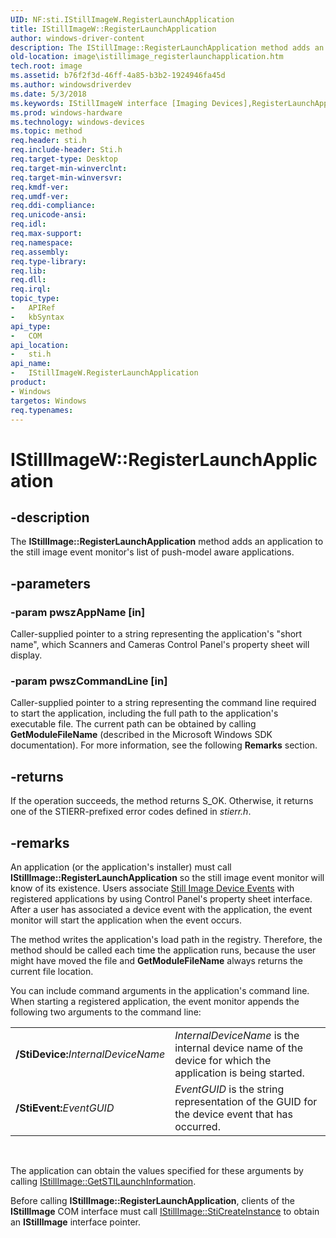 ```yaml
---
UID: NF:sti.IStillImageW.RegisterLaunchApplication
title: IStillImageW::RegisterLaunchApplication
author: windows-driver-content
description: The IStillImage::RegisterLaunchApplication method adds an application to the still image event monitor's list of push-model aware applications.
old-location: image\istillimage_registerlaunchapplication.htm
tech.root: image
ms.assetid: b76f2f3d-46ff-4a85-b3b2-1924946fa45d
ms.author: windowsdriverdev
ms.date: 5/3/2018
ms.keywords: IStillImageW interface [Imaging Devices],RegisterLaunchApplication method, IStillImageW.RegisterLaunchApplication, IStillImageW::RegisterLaunchApplication, RegisterLaunchApplication, RegisterLaunchApplication method [Imaging Devices], RegisterLaunchApplication method [Imaging Devices],IStillImageW interface, image.istillimage_registerlaunchapplication, sti/IStillImageW::RegisterLaunchApplication, stifnc_606c7e24-38e2-450e-a9d5-3d7018ccf9b9.xml
ms.prod: windows-hardware
ms.technology: windows-devices
ms.topic: method
req.header: sti.h
req.include-header: Sti.h
req.target-type: Desktop
req.target-min-winverclnt: 
req.target-min-winversvr: 
req.kmdf-ver: 
req.umdf-ver: 
req.ddi-compliance: 
req.unicode-ansi: 
req.idl: 
req.max-support: 
req.namespace: 
req.assembly: 
req.type-library: 
req.lib: 
req.dll: 
req.irql: 
topic_type:
-	APIRef
-	kbSyntax
api_type:
-	COM
api_location:
-	sti.h
api_name:
-	IStillImageW.RegisterLaunchApplication
product:
- Windows
targetos: Windows
req.typenames: 
---
```


# IStillImageW::RegisterLaunchApplication


## -description


The <b>IStillImage::RegisterLaunchApplication</b> method adds an application to the still image event monitor's list of push-model aware applications.


## -parameters




### -param pwszAppName [in]

Caller-supplied pointer to a string representing the application's "short name", which Scanners and Cameras Control Panel's property sheet will display.


### -param pwszCommandLine [in]

Caller-supplied pointer to a string representing the command line required to start the application, including the full path to the application's executable file. The current path can be obtained by calling <b>GetModuleFileName</b> (described in the Microsoft Windows SDK documentation). For more information, see the following <b>Remarks</b> section.


## -returns



If the operation succeeds, the method returns S_OK. Otherwise, it returns one of the STIERR-prefixed error codes defined in <i>stierr.h</i>.




## -remarks



An application (or the application's installer) must call <b>IStillImage::RegisterLaunchApplication</b> so the still image event monitor will know of its existence. Users associate <a href="https://msdn.microsoft.com/5f9be89c-8442-4894-b2f6-a4d3558464bf">Still Image Device Events</a> with registered applications by using Control Panel's property sheet interface. After a user has associated a device event with the application, the event monitor will start the application when the event occurs.

The method writes the application's load path in the registry. Therefore, the method should be called each time the application runs, because the user might have moved the file and <b>GetModuleFileName</b> always returns the current file location.

You can include command arguments in the application's command line. When starting a registered application, the event monitor appends the following two arguments to the command line:

<table>
<tr>
<td>
<b>/StiDevice:</b><i>InternalDeviceName</i>

</td>
<td>
<i>InternalDeviceName</i> is the internal device name of the device for which the application is being started.

</td>
</tr>
<tr>
<td>
<b>/StiEvent:</b><i>EventGUID</i>

</td>
<td>
<i>EventGUID</i> is the string representation of the GUID for the device event that has occurred.

</td>
</tr>
</table>
 

The application can obtain the values specified for these arguments by calling <a href="https://msdn.microsoft.com/library/windows/hardware/ff543790">IStillImage::GetSTILaunchInformation</a>.

Before calling <b>IStillImage::RegisterLaunchApplication</b>, clients of the <b>IStillImage</b> COM interface must call <a href="https://msdn.microsoft.com/library/windows/hardware/ff543804">IStillImage::StiCreateInstance</a> to obtain an <b>IStillImage</b> interface pointer.



